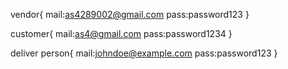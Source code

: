 vendor{
    mail:as4289002@gmail.com
    pass:password123
}

customer{
    mail:as4@gmail.com
    pass:password1234
}

deliver person{
    mail:johndoe@example.com
    pass:password123
}